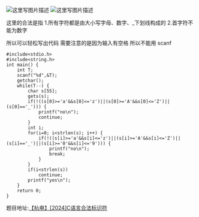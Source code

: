 ![这里写图片描述](http://img.blog.csdn.net/20160201011527659)
![这里写图片描述](http://img.blog.csdn.net/20160201011540659)

这里的合法是指
1.所有字符都是由大小写字母、数字、_下划线构成的
2.首字符不能为数字

所以可以轻松写出代码
需要注意的是因为输入有空格 所以不能用 scanf

```
#include<stdio.h>
#include<string.h>
int main() {
	int T;
	scanf("%d",&T);
	getchar();
	while(T--) {
		char s[55];
		gets(s);
		if(!((s[0]>='a'&&s[0]<='z')||(s[0]>='A'&&s[0]<='Z')||(s[0]=='_'))) {
			printf("no\n");
			continue;
		}
		int i;
		for(i=0; i<strlen(s); i++) {
			if(!((s[i]>='a'&&s[i]<='z')||(s[i]>='A'&&s[i]<='Z')||(s[i]=='_')||(s[i]>='0'&&s[i]<='9'))) {
				printf("no\n");
				break;
			}
		}
		if(i<strlen(s))
			continue;
		printf("yes\n");
	}
	return 0;
}

```
题目地址:[【杭电】[2024]C语言合法标识符](http://acm.hdu.edu.cn/showproblem.php?pid=2024)